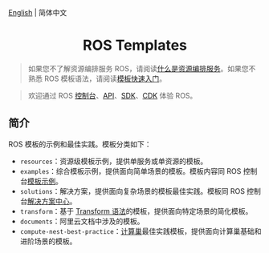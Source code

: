 [English](./README.md) | 简体中文

<h1 align="center">ROS Templates</h1>

> 如果您不了解资源编排服务 ROS，请阅读[什么是资源编排服务](https://www.alibabacloud.com/help/resource-orchestration-service/latest/what-is-ros)。如果您不熟悉 ROS 模板语法，请阅读[模板快速入门](https://www.alibabacloud.com/help/resource-orchestration-service/latest/get-started-with-templates)。

> 欢迎通过 ROS [控制台](https://ros.console.aliyun.com/cn-beijing/stacks/create)、[API](https://api.aliyun.com/product/ROS)、[SDK](https://api.aliyun.com/api-tools/sdk/ROS)、[CDK](https://www.alibabacloud.com/help/resource-orchestration-service/latest/ros-cdk-overview) 体验 ROS。

## 简介
ROS 模板的示例和最佳实践。模板分类如下：

- `resources`：资源级模板示例，提供单服务或单资源的模板。
- `examples`：综合模板示例，提供面向简单场景的模板。模板内容同 ROS 控制台[模板示例](https://ros.console.aliyun.com/cn-beijing/samples)。
- `solutions`：解决方案，提供面向复杂场景的模板最佳实践。模板同 ROS 控制台[解决方案中心](https://ros.console.aliyun.com/cn-beijing/solutions)。
- `transform`：基于 [Transform 语法](https://www.alibabacloud.com/help/resource-orchestration-service/latest/template-syntax-transform)的模板，提供面向特定场景的简化模板。
- `documents`：阿里云文档中涉及的模板。
- `compute-nest-best-practice`：[计算巢](https://www.alibabacloud.com/help/computing-nest)最佳实践模板，提供面向计算巢基础和进阶场景的模板。
